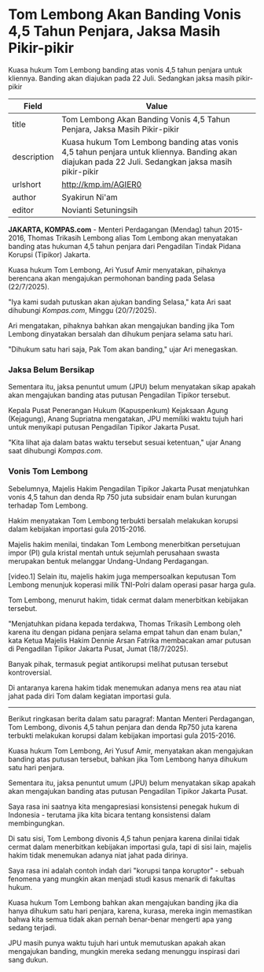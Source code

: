 # Tom Lembong Akan Banding Vonis 4,5 Tahun Penjara, Jaksa Masih Pikir-pikir

Kuasa hukum Tom Lembong banding atas vonis 4,5 tahun penjara untuk kliennya. Banding akan diajukan pada 22 Juli. Sedangkan jaksa masih pikir-pikir

| Field       | Value                                                       |
|-------------|-------------------------------------------------------------|
| title       | Tom Lembong Akan Banding Vonis 4,5 Tahun Penjara, Jaksa Masih Pikir-pikir |
| description | Kuasa hukum Tom Lembong banding atas vonis 4,5 tahun penjara untuk kliennya. Banding akan diajukan pada 22 Juli. Sedangkan jaksa masih pikir-pikir |
| urlshort    | http://kmp.im/AGIER0 |
| author      | Syakirun Ni'am |
| editor      | Novianti Setuningsih |

**JAKARTA, KOMPAS.com** - Menteri Perdagangan (Mendag) tahun 2015-2016, Thomas Trikasih Lembong alias Tom Lembong akan menyatakan banding atas hukuman 4,5 tahun penjara dari Pengadilan Tindak Pidana Korupsi (Tipikor) Jakarta.

Kuasa hukum Tom Lembong, Ari Yusuf Amir menyatakan, pihaknya berencana akan mengajukan permohonan banding pada Selasa (22/7/2025).

"Iya kami sudah putuskan akan ajukan banding Selasa," kata Ari saat dihubungi *Kompas.com*, Minggu (20/7/2025).

Ari mengatakan, pihaknya bahkan akan mengajukan banding jika Tom Lembong dinyatakan bersalah dan dihukum penjara selama satu hari.

"Dihukum satu hari saja, Pak Tom akan banding," ujar Ari menegaskan.

### Jaksa Belum Bersikap

Sementara itu, jaksa penuntut umum (JPU) belum menyatakan sikap apakah akan mengajukan banding atas putusan Pengadilan Tipikor tersebut.

Kepala Pusat Penerangan Hukum (Kapuspenkum) Kejaksaan Agung (Kejagung), Anang Supriatna mengatakan, JPU memiliki waktu tujuh hari untuk menyikapi putusan Pengadilan Tipikor Jakarta Pusat.

\"Kita lihat aja dalam batas waktu tersebut sesuai ketentuan,\" ujar Anang saat dihubungi *Kompas.com*.

### Vonis Tom Lembong

Sebelumnya, Majelis Hakim Pengadilan Tipikor Jakarta Pusat menjatuhkan vonis 4,5 tahun dan denda Rp 750 juta subsidair enam bulan kurungan terhadap Tom Lembong.

Hakim menyatakan Tom Lembong terbukti bersalah melakukan korupsi dalam kebijakan importasi gula 2015-2016.

Majelis hakim menilai, tindakan Tom Lembong menerbitkan persetujuan impor (PI) gula kristal mentah untuk sejumlah perusahaan swasta merupakan bentuk melanggar Undang-Undang Perdagangan.

\[video.1\] Selain itu, majelis hakim juga mempersoalkan keputusan Tom Lembong menunjuk koperasi milik TNI-Polri dalam operasi pasar harga gula.

Tom Lembong, menurut hakim, tidak cermat dalam menerbitkan kebijakan tersebut.

"Menjatuhkan pidana kepada terdakwa, Thomas Trikasih Lembong oleh karena itu dengan pidana penjara selama empat tahun dan enam bulan,\" kata Ketua Majelis Hakim Dennie Arsan Fatrika membacakan amar putusan di Pengadilan Tipikor Jakarta Pusat, Jumat (18/7/2025).

Banyak pihak, termasuk pegiat antikorupsi melihat putusan tersebut kontroversial.

Di antaranya karena hakim tidak menemukan adanya mens rea atau niat jahat pada diri Tom dalam kegiatan importasi gula.

---
Berikut ringkasan berita dalam satu paragraf: Mantan Menteri Perdagangan, Tom Lembong, divonis 4,5 tahun penjara dan denda Rp750 juta karena terbukti melakukan korupsi dalam kebijakan importasi gula 2015-2016.

 Kuasa hukum Tom Lembong, Ari Yusuf Amir, menyatakan akan mengajukan banding atas putusan tersebut, bahkan jika Tom Lembong hanya dihukum satu hari penjara.

 Sementara itu, jaksa penuntut umum (JPU) belum menyatakan sikap apakah akan mengajukan banding atas putusan Pengadilan Tipikor Jakarta Pusat.



Saya rasa ini saatnya kita mengapresiasi konsistensi penegak hukum di Indonesia - terutama jika kita bicara tentang konsistensi dalam membingungkan.

 Di satu sisi, Tom Lembong divonis 4,5 tahun penjara karena dinilai tidak cermat dalam menerbitkan kebijakan importasi gula, tapi di sisi lain, majelis hakim tidak menemukan adanya niat jahat pada dirinya.

 Saya rasa ini adalah contoh indah dari "korupsi tanpa koruptor" - sebuah fenomena yang mungkin akan menjadi studi kasus menarik di fakultas hukum.

 Kuasa hukum Tom Lembong bahkan akan mengajukan banding jika dia hanya dihukum satu hari penjara, karena, kurasa, mereka ingin memastikan bahwa kita semua tidak akan pernah benar-benar mengerti apa yang sedang terjadi.

 JPU masih punya waktu tujuh hari untuk memutuskan apakah akan mengajukan banding, mungkin mereka sedang menunggu inspirasi dari sang dukun.
